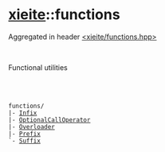 # [xieite](../README.md)::functions
Aggregated in header [<xieite/functions.hpp>](../include/xieite/functions.hpp)

<br/>

Functional utilities

<br/><br/>

<pre><code>functions/
|- <a href="./functions/Infix.md">Infix</a>
|- <a href="./functions/OptionalCallOperator.md">OptionalCallOperator</a>
|- <a href="./functions/Overloader.md">Overloader</a>
|- <a href="./functions/Prefix.md">Prefix</a>
`- <a href="./functions/Suffix.md">Suffix</a>
</code></pre>
